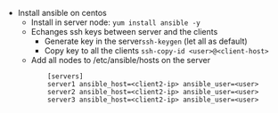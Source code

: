 - Install ansible on centos
   - Install in server node: ```yum install ansible -y```
   - Echanges ssh keys between server and the clients
        - Generate key in the server````ssh-keygen```` (let all as default)
        - Copy key to all the clients ````ssh-copy-id <user>@<client-host>````
   - Add all nodes to /etc/ansible/hosts on the server
        ````
            [servers]
            server1 ansible_host=<client2-ip> ansible_user=<user>
            server2 ansible_host=<client2-ip> ansible_user=<user>
            server3 ansible_host=<client2-ip> ansible_user=<user>
        ````
  